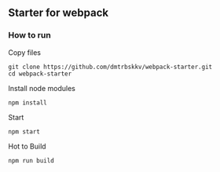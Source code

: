 ## Starter for webpack

### How to run

Copy files
```
git clone https://github.com/dmtrbskkv/webpack-starter.git
cd webpack-starter
```
Install node modules
```
npm install
```

Start
```
npm start
```

Hot to Build
```
npm run build
```
